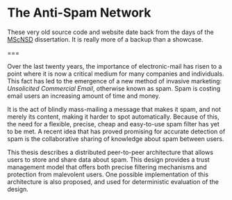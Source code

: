 The Anti-Spam Network
===

These very old source code and website date back from the days of the 
[MScNSD](https://www.scss.tcd.ie/postgraduate/mscnds/) dissertation. It is really
more of a backup than a showcase.

===

Over the last twenty years, the importance of electronic-mail has risen to a point where it is now a critical medium for many companies and individuals. This fact has led to the emergence of a new method of invasive marketing: _Unsolicited Commercial Email_, otherwise known as spam. Spam is costing email users an increasing amount of time and money.

It is the act of blindly mass-mailing a message that makes it spam, and not merely its content, making it harder to spot automatically. Because of this, the need for a flexible, precise, cheap and easy-to-use spam filter has yet to be met. A recent idea that has proved promising for accurate detection of spam is the collaborative sharing of knowledge about spam between users.

This thesis describes a distributed peer-to-peer architecture that allows users to store and share data about spam. This design provides a trust management model that offers both precise filtering mechanisms and protection from malevolent users. One possible implementation of this architecture is also proposed, and used for deterministic evaluation of the design.

